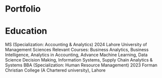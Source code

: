# Portfolio
# Education 
MS (Specialization: Accounting & Analytics)                                                                                                                   2024 
Lahore University of Management Sciences 
Relevant Courses: Business Analytics, Business Intelligence, Analytics in Accounting, Advance Machine Learning, Data Science Decision Making, Information Systems, Supply Chain Analytics & Systems
BBA (Specialization: Human Resource Management)   	 	                                                                                                        2023 
Forman Christian College (A Chartered university), Lahore 
